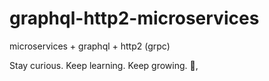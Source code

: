 # graphql-http2-microservices

microservices + graphql + http2 (grpc)

<!-- INSPIRATIONAL_QUOTE_START -->
Stay curious. Keep learning. Keep growing.
👀,
<!-- INSPIRATIONAL_QUOTE_END -->
